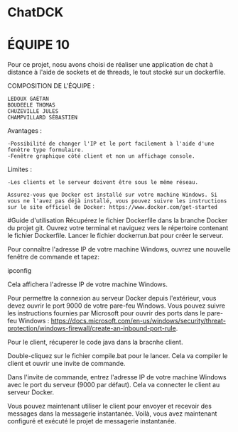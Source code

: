 # ChatDCK

# ÉQUIPE 10

Pour ce projet, nosu avons choisi de réaliser une application de chat à distance à l'aide de sockets et de threads, le tout stocké sur un dockerfile.

COMPOSITION DE L'ÉQUIPE :

    LEDOUX GAÉTAN
    BOUDEELE THOMAS
    CHUZEVILLE JULES
    CHAMPVILLARD SÉBASTIEN
    
    
  Avantages :
  
    -Possibilité de changer l'IP et le port facilement à l'aide d'une fenêtre type formulaire.
    -Fenêtre graphique côté client et non un affichage console.

  Limites :
  
    -Les clients et le serveur doivent être sous le même réseau.
    
    Assurez-vous que Docker est installé sur votre machine Windows. Si vous ne l'avez pas déjà installé, vous pouvez suivre les instructions sur le site officiel de Docker: https://www.docker.com/get-started

#Guide d'utilisation
Récupérez le fichier Dockerfile dans la branche Docker du projet git.
Ouvrez votre terminal et naviguez vers le répertoire contenant le fichier Dockerfile.
Lancer le fichier dockerrun.bat pour créer le serveur.

Pour connaître l'adresse IP de votre machine Windows, ouvrez une nouvelle fenêtre de commande et tapez:

ipconfig

Cela affichera l'adresse IP de votre machine Windows.

Pour permettre la connexion au serveur Docker depuis l'extérieur, vous devez ouvrir le port 9000 de votre pare-feu Windows. Vous pouvez suivre les instructions fournies par Microsoft pour ouvrir des ports dans le pare-feu Windows : https://docs.microsoft.com/en-us/windows/security/threat-protection/windows-firewall/create-an-inbound-port-rule.

Pour le client, récuperer le code java dans la bracnhe client.

Double-cliquez sur le fichier compile.bat pour le lancer. Cela va compiler le client et ouvrir une invite de commande.

Dans l'invite de commande, entrez l'adresse IP de votre machine Windows avec le port du serveur (9000 par défaut).
Cela va connecter le client au serveur Docker.

Vous pouvez maintenant utiliser le client pour envoyer et recevoir des messages dans la messagerie instantanée.
Voilà, vous avez maintenant configuré et exécuté le projet de messagerie instantanée.
